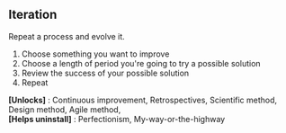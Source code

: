 ## Iteration

Repeat a process and evolve it.

1. Choose something you want to improve
2. Choose a length of period you're going to try a possible solution
3. Review the success of your possible solution
4. Repeat

**[Unlocks]** : Continuous improvement, Retrospectives, Scientific method, Design method, Agile method,  
**[Helps uninstall]** : Perfectionism, My-way-or-the-highway
